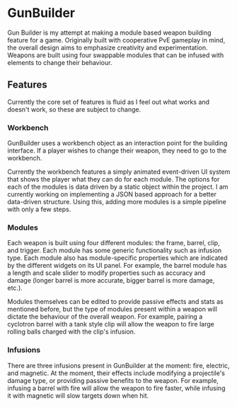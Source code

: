 # GunBuilder
Gun Builder is my attempt at making a module based weapon building feature for a game. Originally built with cooperative PvE gameplay in mind, the overall design aims to  emphasize creativity and experimentation. Weapons are built using four swappable modules that can be infused with elements to change their behaviour.
## Features
Currently the core set of features is fluid as I feel out what works and doesn't work, so these are subject to change.

### Workbench
GunBuilder uses a workbench object as an interaction point for the building interface. If a player wishes to change their weapon, they need to go to the workbench.

Currently the workbench features a simply animated event-driven UI system that shows the player what they can do for each module. The options for each of the modules is data driven by a static object within the project. I am currently working on implementing a JSON based approach for a better data-driven structure. Using this, adding more modules is a simple pipeline with only a few steps.

### Modules
Each weapon is built using four different modules: the frame, barrel, clip, and trigger. Each module has some generic functionality such as infusion type. Each module also has module-specific properties which are indicated by the different widgets on its UI panel. For example, the barrel module has a length and scale slider to modify properties such as accuracy and damage (longer barrel is more accurate, bigger barrel is more damage, etc.).

Modules themselves can be edited to provide passive effects and stats as mentioned before, but the type of modules present within a weapon will dictate the behaviour of the overall weapon. For example, pairing a cyclotron barrel with a tank style clip will allow the weapon to fire large rolling balls charged with the clip's infusion.

### Infusions
There are three infusions present in GunBuilder at the moment: fire, electric, and magnetic. At the moment, their effects include modifying a projectile's damage type, or providing passive benefits to the weapon. For example, infusing a barrel with fire will allow the weapon to fire faster, while infusing it with magnetic will slow targets down when hit.
